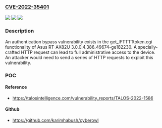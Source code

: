### [CVE-2022-35401](https://cve.mitre.org/cgi-bin/cvename.cgi?name=CVE-2022-35401)
![](https://img.shields.io/static/v1?label=Product&message=RT-AX82U&color=blue)
![](https://img.shields.io/static/v1?label=Version&message=3.0.0.4.386_49674-ge182230%20&color=brightgreen)
![](https://img.shields.io/static/v1?label=Vulnerability&message=CWE-324%3A%20Use%20of%20a%20Key%20Past%20its%20Expiration%20Date&color=brightgreen)

### Description

An authentication bypass vulnerability exists in the get_IFTTTTtoken.cgi functionality of Asus RT-AX82U 3.0.0.4.386_49674-ge182230. A specially-crafted HTTP request can lead to full administrative access to the device. An attacker would need to send a series of HTTP requests to exploit this vulnerability.

### POC

#### Reference
- https://talosintelligence.com/vulnerability_reports/TALOS-2022-1586

#### Github
- https://github.com/karimhabush/cyberowl

